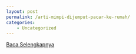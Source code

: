 ```yaml
---
layout: post
permalink: /arti-mimpi-dijemput-pacar-ke-rumah/
categories:
    - Uncategorized
---
```


[Baca Selengkapnya](/08)